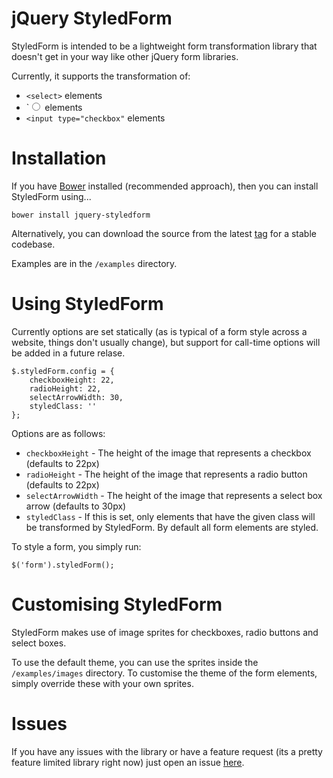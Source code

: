 jQuery StyledForm
==================

StyledForm is intended to be a lightweight form transformation library that doesn't get in your way like other jQuery form libraries.

Currently, it supports the transformation of:

* `<select>` elements
* `<input type="radio"> elements
* `<input type="checkbox"` elements

# Installation #

If you have [Bower][1] installed (recommended approach), then you can install StyledForm using...

    bower install jquery-styledform

Alternatively, you can download the source from the latest [tag][2] for a stable codebase.

Examples are in the `/examples` directory.

# Using StyledForm #

Currently options are set statically (as is typical of a form style across a website, things don't usually change), but support for call-time options will be added in a future relase.

    $.styledForm.config = {
        checkboxHeight: 22,
        radioHeight: 22,
        selectArrowWidth: 30,
        styledClass: ''
    };

Options are as follows:

* `checkboxHeight` - The height of the image that represents a checkbox (defaults to 22px)
* `radioHeight` - The height of the image that represents a radio button (defaults to 22px)
* `selectArrowWidth` - The height of the image that represents a select box arrow (defaults to 30px)
* `styledClass` - If this is set, only elements that have the given class will be transformed by StyledForm. By default all form elements are styled.

To style a form, you simply run:

    $('form').styledForm();

# Customising StyledForm #

StyledForm makes use of image sprites for checkboxes, radio buttons and select boxes.

To use the default theme, you can use the sprites inside the `/examples/images` directory. To customise the theme of the form elements, simply override these with your own sprites.

# Issues #

If you have any issues with the library or have a feature request (its a pretty feature limited library right now) just open an issue [here][3].

[1]:  http://twitter.github.com/bower/
[2]:  https://github.com/jaitsu87/jQuery-StyledForm/tags
[3]:  https://github.com/jaitsu87/jQuery-StyledForm/issues